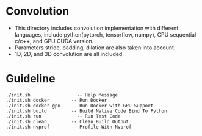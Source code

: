 # Convolution
- This directory includes convolution implementation with different languages, include python(pytorch, tensorflow, numpy), CPU sequential c/c++, and GPU CUDA version.
- Parameters stride, padding, dilation are also taken into account.
- 1D, 2D, and 3D convolution are all included.

# Guideline
```
./init.sh		          -- Help Message
./init.sh docker	    -- Run Docker
./init.sh docker gpu	-- Run Docker with GPU Support
./init.sh build		    -- Build Native Code Bind To Python
./init.sh run		      -- Run Test Code
./init.sh clean		    -- Clean Build Output
./init.sh nvprof	    -- Profile With Nvprof
```

